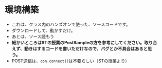 # 環境構築
- これは、クラス内のハンズオンで使った、ソースコードです。
- ダウンロードして、動かすだけ。
- あとは、ソース読もう
- **細かいところはSTの授業のPostSampleの方を参考にしてください。取り合えず、動きはするコードを書いただけなので、バグとか不具合はあると思う。**
- POST送信は、`con.connect()`は不要らしい（STの授業より）

